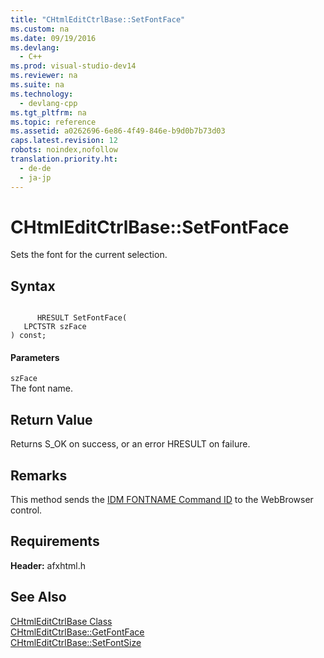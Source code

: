 ```yaml
---
title: "CHtmlEditCtrlBase::SetFontFace"
ms.custom: na
ms.date: 09/19/2016
ms.devlang: 
  - C++
ms.prod: visual-studio-dev14
ms.reviewer: na
ms.suite: na
ms.technology: 
  - devlang-cpp
ms.tgt_pltfrm: na
ms.topic: reference
ms.assetid: a0262696-6e86-4f49-846e-b9d0b7b73d03
caps.latest.revision: 12
robots: noindex,nofollow
translation.priority.ht: 
  - de-de
  - ja-jp
---
```

# CHtmlEditCtrlBase::SetFontFace
Sets the font for the current selection.  
  
## Syntax  
  
```  
  
      HRESULT SetFontFace(  
   LPCTSTR szFace   
) const;  
```  
  
#### Parameters  
 `szFace`  
 The font name.  
  
## Return Value  
 Returns S_OK on success, or an error HRESULT on failure.  
  
## Remarks  
 This method sends the [IDM FONTNAME Command ID](https://msdn.microsoft.com/en-us/library/aa769880.aspx) to the WebBrowser control.  
  
## Requirements  
 **Header:** afxhtml.h  
  
## See Also  
 [CHtmlEditCtrlBase Class](../vs140/CHtmlEditCtrlBase-Class.md)   
 [CHtmlEditCtrlBase::GetFontFace](../vs140/CHtmlEditCtrlBase--GetFontFace.md)   
 [CHtmlEditCtrlBase::SetFontSize](../vs140/CHtmlEditCtrlBase--SetFontSize.md)